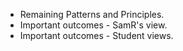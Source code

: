 * Remaining Patterns and Principles.
* Important outcomes - SamR's view.
* Important outcomes - Student views.
